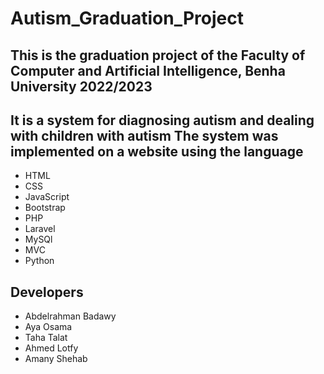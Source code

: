 # Autism_Graduation_Project
## This is the graduation project of the Faculty of Computer and Artificial Intelligence, Benha University 2022/2023 
## It is a system for diagnosing autism and dealing with children with autism The system was implemented on a website using the language
  - HTML
  - CSS
  - JavaScript
  - Bootstrap
  - PHP
  - Laravel
  - MySQl
  - MVC
  - Python 

## Developers
  - Abdelrahman Badawy
  - Aya Osama
  - Taha Talat
  - Ahmed Lotfy
  - Amany Shehab
